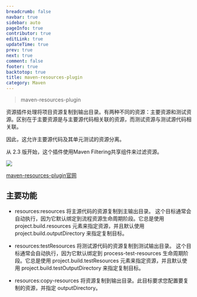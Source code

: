 ```yaml
---
breadcrumb: false
navbar: true
sidebar: auto
pageInfo: true
contributor: true
editLink: true
updateTime: true
prev: true
next: true
comment: false
footer: true
backtotop: true
title: maven-resources-plugin
category: Maven
---
```


> maven-resources-plugin

资源插件处理将项目资源复制到输出目录。有两种不同的资源：主要资源和测试资源。区别在于主要资源是与主要源代码相关联的资源，而测试资源与测试源代码相关联。

因此，这允许主要源代码及其单元测试的资源分离。

从 2.3 版开始，这个插件使用Maven Filtering共享组件来过滤资源。

![](https://maven.apache.org/images/maventxt_logo_200.gif)

[maven-resources-plugin官网](https://maven.apache.org/plugins/maven-resources-plugin/)


## 主要功能

- resources:resources
将主源代码的资源复制到主输出目录。
这个目标通常会自动执行，因为它默认绑定到流程资源生命周期阶段。它总是使用 project.build.resources 元素来指定资源，并且默认使用 project.build.outputDirectory 来指定复制目标。

- resources:testResources
将测试源代码的资源复制到测试输出目录。
这个目标通常会自动执行，因为它默认绑定到 process-test-resources 生命周期阶段。它总是使用 project.build.testResources 元素来指定资源，并且默认使用 project.build.testOutputDirectory 来指定复制目标。

- resources:copy-resources
将资源复制到输出目录。此目标要求您配置要复制的资源，并指定 outputDirectory。
